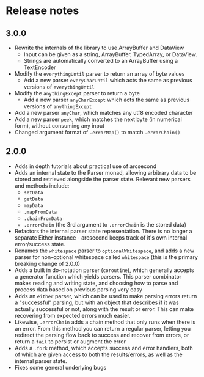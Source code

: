 # Release notes

## 3.0.0

- Rewrite the internals of the library to use ArrayBuffer and DataView
  - Input can be given as a string, ArrayBuffer, TypedArray, or DataView.
  - Strings are automatically converted to an ArrayBuffer using a TextEncoder
- Modify the `everythingUntil` parser to return an array of byte values
  - Add a new parser `everyCharUntil` which acts the same as previous versions of `everythingUntil`
- Modify the `anythingExcept` parser to return a byte
  - Add a new parser `anyCharExcept` which acts the same as previous versions of `anythingExcept`
- Add a new parser `anyChar`, which matches any utf8 encoded character
- Add a new parser `peek`, which matches the next byte (in numerical form), without consuming any input
- Changed argument format of `.errorMap()` to match `.errorChain()`

## 2.0.0

- Adds in depth tutorials about practical use of arcsecond
- Adds an internal state to the Parser monad, allowing arbitrary data to be stored and retrieved alongside the parser state. Relevant new parsers and methods include:
  - `setData`
  - `getData`
  - `mapData`
  - `.mapFromData`
  - `.chainFromData`
  - `.errorChain` (the 3rd argument to `.errorChain` is the stored data)
- Refactors the internal parser state representation. There is no longer a separate Either instance - arcsecond keeps track of it's own internal error/success state.
- Renames the `whitespace` parser to `optionalWhitespace`, and adds a new parser for non-optional whitespace called `whitespace` (this is the primary breaking change of 2.0.0)
- Adds a built in do-notation parser (`coroutine`), which generally accepts a generator function which yields parsers. This parser combinator makes reading and writing state, and choosing how to parse and process data based on previous parsing very easy
- Adds an `either` parser, which can be used to make parsing errors return a "successful" parsing, but with an object that describes if it was actually successful or not, along with the result or error. This can make recovering from expected errors much easier.
- Likewise, `.errorChain` adds a chain method that only runs when there is an error. From this method you can return a regular parser, letting you redirect the parsing flow back to success and recover from errors, or return a `fail` to persist or augment the error
- Adds a `.fork` method, which accepts success and error handlers, both of which are given access to both the results/errors, as well as the internal parser state.
- Fixes some general underlying bugs